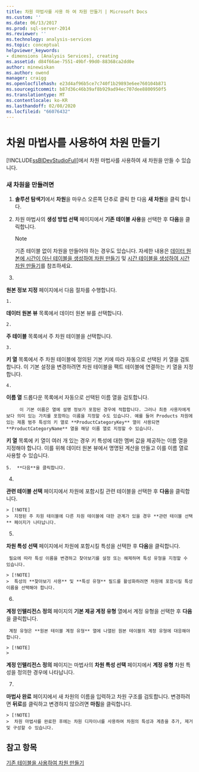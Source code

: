 ```yaml
---
title: 차원 마법사를 사용 하 여 차원 만들기 | Microsoft Docs
ms.custom: ''
ms.date: 06/13/2017
ms.prod: sql-server-2014
ms.reviewer: ''
ms.technology: analysis-services
ms.topic: conceptual
helpviewer_keywords:
- dimensions [Analysis Services], creating
ms.assetid: d84f66ae-7551-49bf-99d0-88368ca2dd0e
author: minewiskan
ms.author: owend
manager: craigg
ms.openlocfilehash: e23d4af96b5ce7c740f1b29893e6ee760104b871
ms.sourcegitcommit: b87d36c46b39af8b929ad94ec707dee8800950f5
ms.translationtype: MT
ms.contentlocale: ko-KR
ms.lasthandoff: 02/08/2020
ms.locfileid: "66076432"
---
```

# <a name="create-a-dimension-using-the-dimension-wizard"></a>차원 마법사를 사용하여 차원 만들기
  
  [!INCLUDE[ssBIDevStudioFull](../../includes/ssbidevstudiofull-md.md)]에서 차원 마법사를 사용하여 새 차원을 만들 수 있습니다.  
  
### <a name="to-create-a-new-dimension"></a>새 차원을 만들려면  
  
1.  **솔루션 탐색기**에서 **차원**을 마우스 오른쪽 단추로 클릭 한 다음 **새 차원**을 클릭 합니다.  
  
2.  차원 마법사의 **생성 방법 선택** 페이지에서 **기존 테이블 사용**을 선택한 후 **다음**을 클릭합니다.  
  
    > [!NOTE]  
    >  기존 테이블 없이 차원을 만들어야 하는 경우도 있습니다. 자세한 내용은 [데이터 원본에 시간이 아닌 테이블을 생성하여 차원 만들기](create-a-dimension-by-generating-a-non-time-table-in-the-data-source.md) 및 [시간 테이블을 생성하여 시간 차원 만들기](create-a-time-dimension-by-generating-a-time-table.md)를 참조하세요.  
  
3.  
  **원본 정보 지정** 페이지에서 다음 절차를 수행합니다.  
  
    1.  
  **데이터 원본 뷰** 목록에서 데이터 원본 뷰를 선택합니다.  
  
    2.  
  **주 테이블** 목록에서 주 차원 테이블을 선택합니다.  
  
    3.  
  **키 열** 목록에서 주 차원 테이블에 정의된 기본 키에 따라 자동으로 선택된 키 열을 검토합니다. 이 기본 설정을 변경하려면 차원 테이블을 팩트 테이블에 연결하는 키 열을 지정합니다.  
  
    4.  
  **이름 열** 드롭다운 목록에서 자동으로 선택된 이름 열을 검토합니다.  
  
         이 기본 이름은 열에 설명 정보가 포함된 경우에 적합합니다. 그러나 최종 사용자에게 보다 의미 있는 가치를 포함하는 이름을 지정할 수도 있습니다. 예를 들어 Products 차원에 있는 제품 범주 특성의 키 열로 **ProductCategoryKey** 열이 사용되면 **ProductCategoryName** 열을 해당 이름 열로 지정할 수 있습니다.  
  
         
  **키 열** 목록에 키 열이 여러 개 있는 경우 키 특성에 대한 멤버 값을 제공하는 이름 열을 지정해야 합니다. 이를 위해 데이터 원본 뷰에서 명명된 계산을 만들고 이를 이름 열로 사용할 수 있습니다.  
  
    5.  **다음**을 클릭합니다.  
  
4.  
  **관련 테이블 선택** 페이지에서 차원에 포함시킬 관련 테이블을 선택한 후 **다음**을 클릭합니다.  
  
    > [!NOTE]  
    >  지정된 주 차원 테이블에 다른 차원 테이블에 대한 관계가 있을 경우 **관련 테이블 선택** 페이지가 나타납니다.  
  
5.  
  **차원 특성 선택** 페이지에서 차원에 포함시킬 특성을 선택한 후 **다음**을 클릭합니다.  
  
     필요에 따라 특성 이름을 변경하고 찾아보기를 설정 또는 해제하며 특성 유형을 지정할 수 있습니다.  
  
    > [!NOTE]  
    >  특성의 **찾아보기 사용** 및 **특성 유형** 필드를 활성화하려면 차원에 포함시킬 특성 이름을 선택해야 합니다.  
  
6.  
  **계정 인텔리전스 정의** 페이지의 **기본 제공 계정 유형** 열에서 계정 유형을 선택한 후 **다음**을 클릭합니다.  
  
     계정 유형은 **원본 테이블 계정 유형** 열에 나열된 원본 테이블의 계정 유형에 대응해야 합니다.  
  
    > [!NOTE]  
    >  
  **계정 인텔리전스 정의** 페이지는 마법사의 **차원 특성 선택** 페이지에서 **계정 유형** 차원 특성을 정의한 경우에 나타납니다.  
  
7.  
  **마법사 완료** 페이지에서 새 차원의 이름을 입력하고 차원 구조를 검토합니다. 변경하려면 **뒤로**를 클릭하고 변경하지 않으려면 **마침**을 클릭합니다.  
  
    > [!NOTE]  
    >  차원 마법사를 완료한 후에는 차원 디자이너를 사용하여 차원의 특성과 계층을 추가, 제거 및 구성할 수 있습니다.  
  
## <a name="see-also"></a>참고 항목  
 [기존 테이블을 사용하여 차원 만들기](create-a-dimension-by-using-an-existing-table.md)  
  
  
